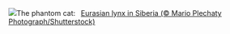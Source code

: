 ![](https://www.bing.com/th?id=OHR.SiberianLynx_EN-US0696336220_UHD.jpg&w=1000)The phantom cat:&nbsp;&ensp;[Eurasian lynx in Siberia (© Mario Plechaty Photograph/Shutterstock)](https://www.bing.com/th?id=OHR.SiberianLynx_EN-US0696336220_UHD.jpg)
<br><br/>

